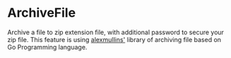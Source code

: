 # ArchiveFile

Archive a file to zip extension file, with additional password to secure your zip file. This feature is using [alexmullins'](https://github.com/alexmullins/zip) library of archiving file based on Go Programming language.